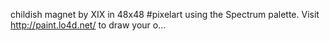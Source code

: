 childish magnet by XIX in 48x48 #pixelart using the Spectrum palette. Visit http://paint.lo4d.net/ to draw your o… 